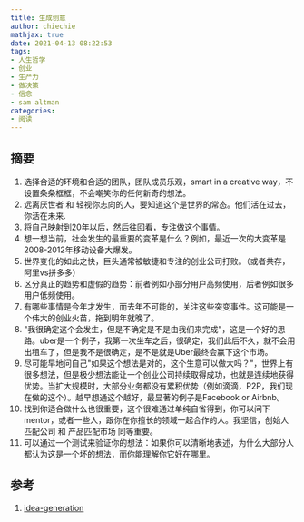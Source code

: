 ```yaml
---
title: 生成创意
author: chiechie
mathjax: true
date: 2021-04-13 08:22:53
tags:
- 人生哲学
- 创业
- 生产力
- 做决策
- 信念
- sam altman
categories:
- 阅读
---
```


## 摘要
1. 选择合适的环境和合适的团队，团队成员乐观，smart in a creative way，不设置条条框框，不会嘲笑你的任何新奇的想法。
2. 远离厌世者 和 轻视你志向的人，要知道这个是世界的常态。他们活在过去，你活在未来.
3. 将自己映射到20年以后，然后往回看，专注做这个事情。
4. 想一想当前，社会发生的最重要的变革是什么？例如，最近一次的大变革是2008-2012年移动设备大爆发。
5. 世界变化的如此之快，巨头通常被敏捷和专注的创业公司打败。（或者共存，阿里vs拼多多）
6. 区分真正的趋势和虚假的趋势：前者例如小部分用户高频使用，后者例如很多用户低频使用。
7. 有哪些事情是今年才发生，而去年不可能的，关注这些突变事件。这可能是一个伟大的创业火苗，拖到明年就晚了。
8. "我很确定这个会发生，但是不确定是不是由我们来完成"，这是一个好的思路。uber是一个例子，我第一次坐车之后，很确定，我们此后不久，就不会用出租车了，但是我不是很确定，是不是就是Uber最终会赢下这个市场。
9. 尽可能早地问自己"如果这个想法是对的，这个生意可以做大吗？"，世界上有很多想法，但是极少想法能让一个创业公司持续取得成功，也就是连续地获得优势。当扩大规模时，大部分业务都没有累积优势（例如滴滴，P2P，我们现在做的这个️）。越早想通这个越好，最显著的例子是Facebook or Airbnb。
11. 找到你适合做什么也很重要，这个很难通过单纯自省得到，你可以问下mentor，或者一些人，跟你在你擅长的领域一起合作的人。我坚信，创始人匹配公司 和 产品匹配市场 同等重要。
12. 可以通过一个测试来验证你的想法：如果你可以清晰地表述，为什么大部分人都认为这是一个坏的想法，而你能理解你它好在哪里。

## 参考

1. [idea-generation](https://blog.samaltman.com/idea-generation)